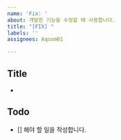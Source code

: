 ```yaml
---
name: 'Fix: '
about: 개발한 기능을 수정할 때 사용합니다.
title: "[FIX] "
labels: ''
assignees: Aqoom01

---
```


## Title
- 

## Todo
- [] 해야 할 일을 작성합니다.
